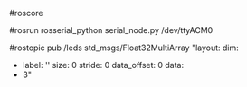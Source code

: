 #roscore

#rosrun rosserial_python serial_node.py /dev/ttyACM0

#rostopic pub /leds std_msgs/Float32MultiArray "layout: dim:
- label: ''
size: 0
stride: 0
data_offset: 0
data:
- 3"
